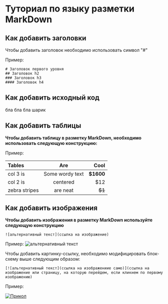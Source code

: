 # Туториал по языку разметки MarkDown

## Как добавить заголовки

Чтобы добавить заголовок необходимо использовать символ "#"

Пример:

```
# Заголовок первого уровня
## Заголовок h2
### Заголовок h3
#### Заголовок h4 
```

## Как добавить исходный код

бла бла бла шарик

## Как добавить таблицы

**Чтобы добавить таблицу в разметку MarkDown, необходимо использовать следующую конструкцию:**

Пример:

Tables|Are|Cool
:-----|:------:|------:|
col 3 is|Some wordy text|**$1600**
col 2 is|centered|$12
zebra stripes|are neat|~~$1~~



## Как добавить изображения

**Чтобы добавить изображения в разметку MarkDown используйте следующую конструкцию** 
```
![альтернативный текст](ссылка на изображение)
```
Пример:
![альтернативный текст](https://funart.pro/uploads/posts/2021-03/1617048977_7-p-oboi-krasivie-peizazhi-prirodi-9.jpg)

Чтобы добавить картинку-ссылку, необходимо модифицировать блок-схему выше следующим образом:

```
[![альтернативный текст](ссылка на изображениие само)](ссылка на изображение или страницу, на которую перейдем, если кликнем по первому изображению)
```

Пример:

[![Прикол](https://dbmast.ru/wp-content/uploads/2014/03/button-css-3d.png)](https://www.youtube.com/shorts/1NVVcqA_m3s)
